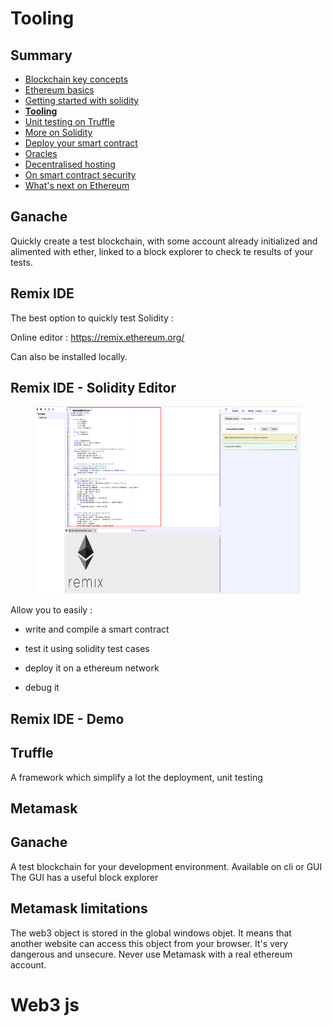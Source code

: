 # Tooling

<!-- .slide: class="page-title" -->



## Summary

<!-- .slide: class="toc" -->

- [Blockchain key concepts](#/1)
- [Ethereum basics](#/2)
- [Getting started with solidity](#/3)
- **[Tooling](#/4)**
- [Unit testing on Truffle](#/5)
- [More on Solidity](#/6)
- [Deploy your smart contract](#/7)
- [Oracles](#/8)
- [Decentralised hosting](#/9)
- [On smart contract security](#/10)
- [What's next on Ethereum](#/11)



## Ganache

Quickly create a test blockchain, with some account already initialized and alimented with ether, linked to a block explorer to check te results of your tests.


## Remix IDE


The best option to quickly test Solidity :

Online editor : https://remix.ethereum.org/

Can also be installed locally.



## Remix IDE - Solidity Editor
<figure> 
    <img src="ressources/remix_editor.png" alt="remix editor" height="300px"/>
</figure>

Allow you to easily : 

- write and compile a smart contract

- test it using solidity test cases

- deploy it on a ethereum network

- debug it



## Remix IDE - Demo

<!-- .slide: class="page-demo" -->



## Truffle

A framework which simplify a lot the deployment, unit testing



## Metamask



## Ganache

A test blockchain for your development environment.
Available on cli or GUI
The GUI has a useful block explorer



## Metamask limitations

The web3 object is stored in the global windows objet. It means that another website can access this object from your browser. It's very dangerous and unsecure. Never use Metamask with a real ethereum account.



# Web3 js



<!-- .slide: class="page-questions" -->



<!-- .slide: class="page-tp4" -->
